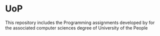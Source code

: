 # UoP
This repository includes the Programming assignments developed by for the associated computer sciences degree of University of the People
